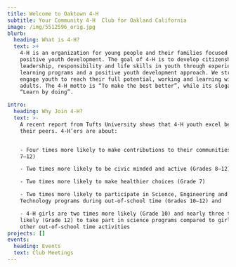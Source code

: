 ```yaml
---
title: Welcome to Oaktown 4-H
subtitle: Your Community 4-H  Club for Oakland California
image: /img/5512596_orig.jpg
blurb:
  heading: What is 4-H?
  text: >+
    4-H is an organization for young people and their families focused on
    positive youth development. The goal of 4-H is to develop citizenship,
    leadership, responsibility and life skills in youth through experiential
    learning programs and a positive youth development approach. We strive to
    engage youth to reach their full potential, working and learning with caring
    adults. The 4-H motto is “To make the best better”, while its slogan is
    “Learn by doing”. 

intro:
  heading: Why Join 4-H?
  text: >-
    A recent report from Tufts University shows that 4-H youth excel beyond
    their peers. 4-H’ers are about:


    - Four times more likely to make contributions to their communities (Grades
    7–12)

    - Two times more likely to be civic minded and active (Grades 8–12)

    - Two times more likely to make healthier choices (Grade 7)

    - Two times more likely to participate in Science, Engineering and Computer
    Technology programs during out-of-school time (Grades 10–12) and

    - 4-H girls are two times more likely (Grade 10) and nearly three times more
    likely (Grade 12) to take part in science programs compared to girls in
    other out-of-school time activities
projects: []
events:
  heading: Events
  text: Club Meetings
---
```


